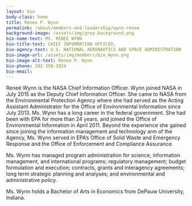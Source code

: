 ```yaml
---
layout: bio
body-class: home
title: Renee P. Wynn
permalink: /about/members-and-leadership/wynn-renee
background-image: /assets/img/grey.background.png
bio-name-text: MS. RENEE WYNN
bio-title-text: CHIEF INFORMATION OFFICER,
bio-agency-text: U.S. NATIONAL AERONAUTICS AND SPACE ADMINISTRATION
bio-image-url: /assets/img/members/bio_Wynn.png
bio-image-alt-text: Renee P. Wynn
bio-phone: 202-358-1824
bio-email:
---
```

Reneé Wynn is the NASA Chief Information Officer. Wynn joined NASA in July 2015 as the Deputy Chief Information Officer. She came to NASA from the Environmental Protection Agency where she had served as the Acting Assistant Administrator for the Office of Environmental Information since July 2013. Ms. Wynn has a long career in the federal government. She had been with EPA for more than 24 years, and joined the Office of Environmental Information in April 2011. Beyond the experience she gained since joining the information management and technology arm of the Agency, Ms. Wynn served in EPA’s Office of Solid Waste and Emergency Response and the Office of Enforcement and Compliance Assurance.

Ms. Wynn has managed program administration for science, information management, and international programs; regulatory management; budget formulation and execution; contracts, grants and interagency agreements; long term strategic planning and analyses; and environmental and administrative policy.

Ms. Wynn holds a Bachelor of Arts in Economics from DePauw University, Indiana.
